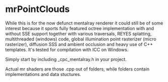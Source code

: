 # mrPointClouds

While this is for the now defunct mentalray renderer it could still be of some interest because it sports fully featured octree implementation with and without SSE support together with various traversals, REYES splatting, multithreaded (windows) code, global illumination point rasterizer (micro rasterizer), diffusion SSS and ambient occlusion and heavy use of C++ templates. It's tested for compilation with ICC on Windows.

Simply start by including _cpc_mentalray.h in your project. 

Actual mr shaders are those .cpp out of folders, while folders contain implementations and data stuctures. 
